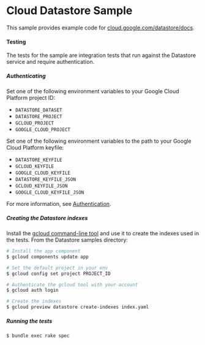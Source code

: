 # Cloud Datastore Sample

This sample provides example code for
[cloud.google.com/datastore/docs](https://cloud.google.com/datastore/docs).

#### Testing

The tests for the sample are integration tests that run against the Datastore
service and require authentication.

##### Authenticating

Set one of the following environment variables to your Google Cloud Platform
project ID:

* `DATASTORE_DATASET`
* `DATASTORE_PROJECT`
* `GCLOUD_PROJECT`
* `GOOGLE_CLOUD_PROJECT`

Set one of the following environment variables to the path to your Google Cloud
Platform keyfile:

* `DATASTORE_KEYFILE`
* `GCLOUD_KEYFILE`
* `GOOGLE_CLOUD_KEYFILE`
* `DATASTORE_KEYFILE_JSON`
* `GCLOUD_KEYFILE_JSON`
* `GOOGLE_CLOUD_KEYFILE_JSON`

For more information, see
[Authentication](https://googlecloudplatform.github.io/gcloud-ruby/#/docs/guides/authentication).

##### Creating the Datastore indexes

Install the [gcloud command-line
tool](https://developers.google.com/cloud/sdk/gcloud/) and use it to create the
indexes used in the tests. From the Datastore samples directory:

``` sh
# Install the app component
$ gcloud components update app

# Set the default project in your env
$ gcloud config set project PROJECT_ID

# Authenticate the gcloud tool with your account
$ gcloud auth login

# Create the indexes
$ gcloud preview datastore create-indexes index.yaml
```

##### Running the tests

```bash
$ bundle exec rake spec
```

